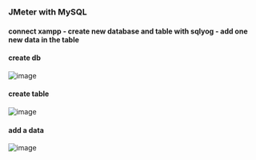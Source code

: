<h3>JMeter with MySQL</h3>

<h4>connect xampp - create new database and table with sqlyog - add one new data in the table</h4>

<h4>create db</h4>

 ![image](https://github.com/ReNayeem/JMeter-with-MySQL/assets/96969117/5775616d-bdfc-4c4d-8a83-bfb6e5025f95)

<h4>create table</h4>

![image](https://github.com/ReNayeem/JMeter-with-MySQL/assets/96969117/fed3377b-3c57-4f7e-9ba6-bd86ba96608f)

<h4>add a data</h4>

![image](https://github.com/ReNayeem/JMeter-with-MySQL/assets/96969117/f8f90846-6c20-4ceb-b70b-cdc52076e8a4)
